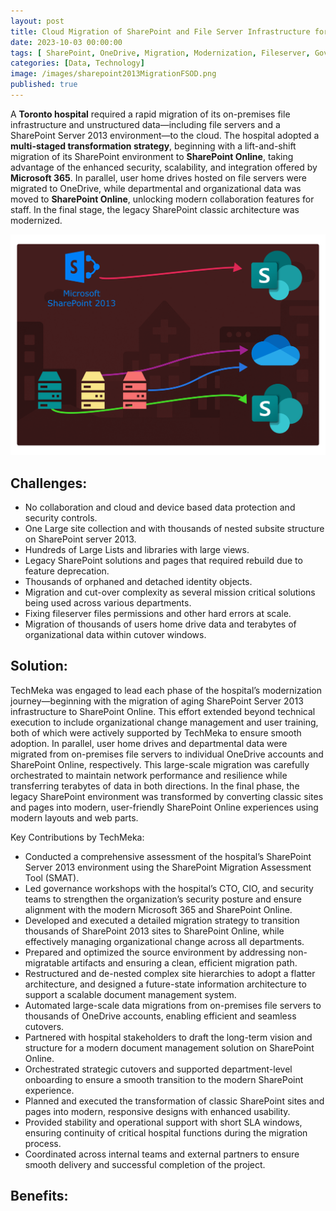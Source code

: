 ```yaml
---
layout: post
title: Cloud Migration of SharePoint and File Server Infrastructure for a Leading Toronto Hospital
date: 2023-10-03 00:00:00
tags: [ SharePoint, OneDrive, Migration, Modernization, Fileserver, Governance ]
categories: [Data, Technology]
image: /images/sharepoint2013MigrationFSOD.png
published: true
---
```


A **Toronto hospital** required a rapid migration of its on-premises file infrastructure and unstructured data—including file servers and a SharePoint Server 2013 environment—to the cloud. <!--more--> The hospital adopted a **multi-staged transformation strategy**, beginning with a lift-and-shift migration of its SharePoint environment to **SharePoint Online**, taking advantage of the enhanced security, scalability, and integration offered by **Microsoft 365**. In parallel, user home drives hosted on file servers were migrated to OneDrive, while departmental and organizational data was moved to **SharePoint Online**, unlocking modern collaboration features for staff. In the final stage, the legacy SharePoint classic architecture was modernized.

![sharepoint2013Migration][1]
## Challenges:
- No collaboration and cloud and device based data protection and security controls. 
- One Large site collection and with thousands of nested subsite structure on SharePoint server 2013.
- Hundreds of Large Lists and libraries with large views.
- Legacy SharePoint solutions and pages that required rebuild due to feature deprecation.
- Thousands of orphaned and detached identity objects.
- Migration and cut-over complexity as several mission critical solutions being used across various departments.
- Fixing fileserver files permissions and other hard errors at scale.
- Migration of thousands of users home drive data and terabytes of organizational data within cutover windows.

## Solution:
TechMeka was engaged to lead each phase of the hospital’s modernization journey—beginning with the migration of aging SharePoint Server 2013 infrastructure to SharePoint Online. This effort extended beyond technical execution to include organizational change management and user training, both of which were actively supported by TechMeka to ensure smooth adoption. In parallel, user home drives and departmental data were migrated from on-premises file servers to individual OneDrive accounts and SharePoint Online, respectively. This large-scale migration was carefully orchestrated to maintain network performance and resilience while transferring terabytes of data in both directions. In the final phase, the legacy SharePoint environment was transformed by converting classic sites and pages into modern, user-friendly SharePoint Online experiences using modern layouts and web parts.


Key Contributions by TechMeka:
- Conducted a comprehensive assessment of the hospital’s SharePoint Server 2013 environment using the SharePoint Migration Assessment Tool (SMAT).
- Led governance workshops with the hospital’s CTO, CIO, and security teams to strengthen the organization’s security posture and ensure alignment with the modern Microsoft 365 and SharePoint Online.
- Developed and executed a detailed migration strategy to transition thousands of SharePoint 2013 sites to SharePoint Online, while effectively managing organizational change across all departments.
- Prepared and optimized the source environment by addressing non-migratable artifacts and ensuring a clean, efficient migration path.
- Restructured and de-nested complex site hierarchies to adopt a flatter architecture, and designed a future-state information architecture to support a scalable document management system.
- Automated large-scale data migrations from on-premises file servers to thousands of OneDrive accounts, enabling efficient and seamless cutovers.
- Partnered with hospital stakeholders to draft the long-term vision and structure for a modern document management solution on SharePoint Online.
- Orchestrated strategic cutovers and supported department-level onboarding to ensure a smooth transition to the modern SharePoint experience.
- Planned and executed the transformation of classic SharePoint sites and pages into modern, responsive designs with enhanced usability.
- Provided stability and operational support with short SLA windows, ensuring continuity of critical hospital functions during the migration process.
- Coordinated across internal teams and external partners to ensure smooth delivery and successful completion of the project.


## Benefits:


 [1]: /images/sharepoint2013MigrationFSOD.png